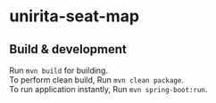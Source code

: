 # unirita-seat-map

## Build & development

Run `mvn build` for building.  
To perform clean build, Run `mvn clean package`.  
To run application instantly, Run `mvn spring-boot:run`.
